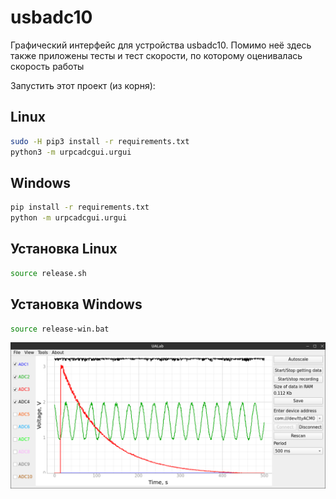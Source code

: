 # usbadc10
Графический интерфейс для устройства usbadc10.
Помимо неё здесь также приложены тесты и тест скорости, по которому оценивалась скорость работы 

Запустить этот проект (из корня):
## Linux
```bash
sudo -H pip3 install -r requirements.txt
python3 -m urpcadcgui.urgui
```
## Windows
```bash
pip install -r requirements.txt
python -m urpcadcgui.urgui
```
## Установка Linux
```bash
source release.sh
```
## Установка Windows
```bash
source release-win.bat
```

![Скриншот совта](screen.png)